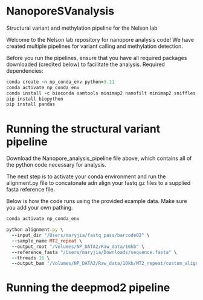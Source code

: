 # NanoporeSVanalysis
Structural variant and methylation pipeline for the Nelson lab

Welcome to the Nelson lab repository for nanopore analysis code! We have created multiple pipelines for variant calling and methylation detection.

Before you run the pipelines, ensure that you have all required packages downloaded (credited below) to facilitate the analysis. 
Required dependencies:
```rb
conda create -n np_conda_env python=3.11
conda activate np_conda_env
conda install -c bioconda samtools minimap2 nanofilt minimap2 sniffles deepmod2
pip install biopython
pip install pandas 
```

# Running the structural variant pipeline

Download the Nanopore_analysis_pipeline file above, which contains all of the python code necessary for analysis.

The next step is to activate your conda environment and run the alignment.py file to concatonate adn align your fastq.gz files to a supplied fasta reference file.

Below is how the code runs using the provided example data. Make sure you add your own pathing.

```rb
conda activate np_conda_env

python alignment.py \
  --input_dir "/Users/maryjia/fastq_pass/barcode02" \
  --sample_name MT2_repeat \
  --output_root "/Volumes/NP_DATA2/Raw_data/10kb" \
  --reference_fasta "/Users/maryjia/Downloads/sequence.fasta" \
  --threads 16 \
  --output_bam "/Volumes/NP_DATA2/Raw_data/10kb/MT2_repeat/custom_alignment.bam"

```

# Running the deepmod2 pipeline
